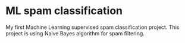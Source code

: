 # ML spam classification
My first Machine Learning supervised spam classification project.
This project is using Naive Bayes algorithm for spam filtering.
